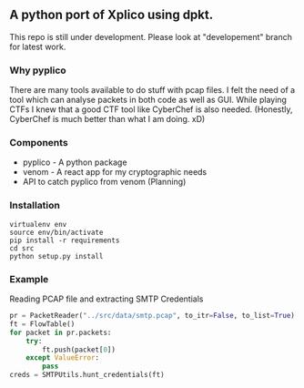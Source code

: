 ## A python port of Xplico using dpkt.
This repo is still under development. Please look at "developement" branch for latest work.

### Why pyplico
There are many tools available to do stuff with pcap files. I felt the need of a tool which can analyse packets in both code as well as GUI. While playing CTFs I knew that a good CTF tool like CyberChef is also needed. (Honestly, CyberChef is much better than what I am doing. xD)

### Components
- pyplico - A python package
- venom - A react app for my cryptographic needs
- API to catch pyplico from venom (Planning)


### Installation
```
virtualenv env
source env/bin/activate
pip install -r requirements
cd src
python setup.py install
```

### Example

Reading PCAP file and extracting SMTP Credentials
``` python
pr = PacketReader("../src/data/smtp.pcap", to_itr=False, to_list=True)
ft = FlowTable()
for packet in pr.packets:
    try:
        ft.push(packet[0])
    except ValueError:
        pass
creds = SMTPUtils.hunt_credentials(ft)
```